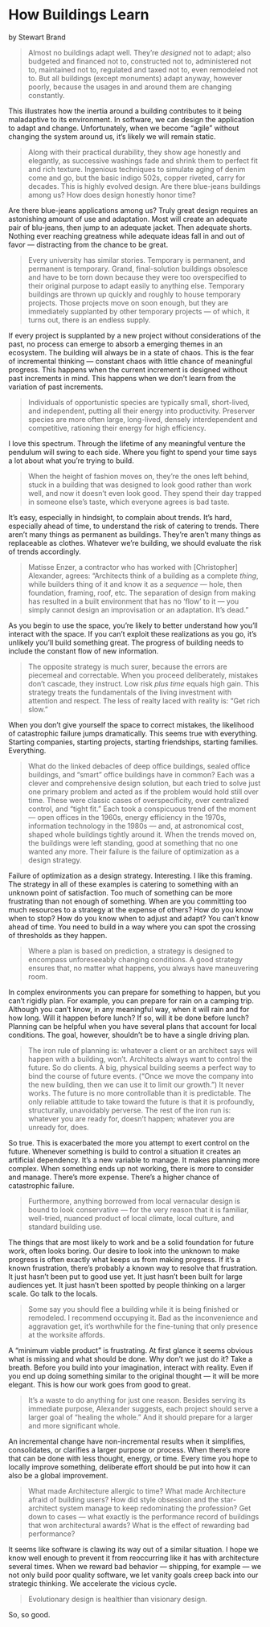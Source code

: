 # How Buildings Learn
by Stewart Brand

> Almost no buildings adapt well. They’re *designed* not to adapt; also budgeted and financed not to, constructed not to, administered not to, maintained not to, regulated and taxed not to, even remodeled not to. But all buildings (except monuments) adapt anyway, however poorly, because the usages in and around them are changing constantly.

This illustrates how the inertia around a building contributes to it being maladaptive to its environment. In software, we can design the application to adapt and change. Unfortunately, when we become “agile” without changing the system around us, it’s likely we will remain static.

> Along with their practical durability, they show age honestly and elegantly, as successive washings fade and shrink them to perfect fit and rich texture. Ingenious techniques to simulate aging of denim come and go, but the basic indigo 502s, copper riveted, carry for decades. This is highly evolved design. Are there blue-jeans buildings among us? How does design honestly honor time?

Are there blue-jeans applications among us? Truly great design requires an astonishing amount of use and adaptation. Most will create an adequate pair of blu-jeans, then jump to an adequate jacket. Then adequate shorts. Nothing ever reaching greatness while adequate ideas fall in and out of favor — distracting from the chance to be great.

> Every university has similar stories. Temporary is permanent, and permanent is temporary. Grand, final-solution buildings obsolesce and have to be torn down because they were too overspecified to their original purpose to adapt easily to anything else. Temporary buildings are thrown up quickly and roughly to house temporary projects. Those projects move on soon enough, but they are immediately supplanted by other temporary projects — of which, it turns out, there is an endless supply.

If every project is supplanted by a new project without considerations of the past, no process can emerge to absorb a emerging themes in an ecosystem. The building will always be in a state of chaos. This is the fear of incremental thinking — constant chaos with little chance of meaningful progress. This happens when the current increment is designed without past increments in mind. This happens when we don’t learn from the variation of past increments.

> Individuals of opportunistic species are typically small, short-lived, and independent, putting all their energy into productivity. Preserver species are more often large, long-lived, densely interdependent and competitive, rationing their energy for high efficiency.

I love this spectrum. Through the lifetime of any meaningful venture the pendulum will swing to each side. Where you fight to spend your time says a lot about what you’re trying to build.

> When the height of fashion moves on, they’re the ones left behind, stuck in a building that was designed to look good rather than work well, and now it doesn’t even look good. They spend their day trapped in someone else’s taste, which everyone agrees is bad taste.

It’s easy, especially in hindsight, to complain about trends. It’s hard, especially ahead of time, to understand the risk of catering to trends. There aren’t many things as permanent as buildings. They’re aren’t many things as replaceable as clothes. Whatever we’re building, we should evaluate the risk of trends accordingly.

> Matisse Enzer, a contractor who has worked with [Christopher] Alexander, agrees: “Architects think of a building as a complete *thing*, while builders thing of it and know it as a *sequence* — hole, then foundation, framing, roof, etc. The separation of design from making has resulted in a built environment that has no ‘flow’ to it — you simply cannot design an improvisation or an adaptation. It’s dead.”

As you begin to use the space, you’re likely to better understand how you’ll interact with the space. If you can’t exploit these realizations as you go, it’s unlikely you’ll build something great. The progress of building needs to include the constant flow of new information.

> The opposite strategy is much surer, because the errors are piecemeal and correctable. When you proceed deliberately, mistakes don’t cascade, they instruct. Low risk *plus time* equals high gain. This strategy treats the fundamentals of the living investment with attention and respect. The less of realty laced with reality is: “Get rich slow.”

When you don’t give yourself the space to correct mistakes, the likelihood of catastrophic failure jumps dramatically. This seems true with everything. Starting companies, starting projects, starting friendships, starting families. Everything.

> What do the linked debacles of deep office buildings, sealed office buildings, and “smart” office buildings have in common? Each was a clever and comprehensive design solution, but each tried to solve just one primary problem and acted as if  the problem would hold still over time. These were classic cases of overspecificity, over centralized control, and “tight fit.” Each took a conspicuous trend of the moment — open offices in the 1960s, energy efficiency in the 1970s, information technology in the 1980s — and, at astronomical cost, shaped whole buildings tightly around it. When the trends moved on, the buildings were left standing, good at something that no one wanted any more. Their failure is the failure of optimization as a design strategy.

Failure of optimization as a design strategy. Interesting. I like this framing. The strategy in all of these examples is catering to something with an unknown point of satisfaction. Too much of something can be more frustrating than not enough of something. When are you committing too much resources to a strategy at the expense of others? How do you know when to stop? How do you know when to adjust and adapt? You can’t know ahead of time. You need to build in a way where you can spot the crossing of thresholds as they happen.

> Where a plan is based on prediction, a strategy is designed to encompass unforeseeably changing conditions. A good strategy ensures that, no matter what happens, you always have maneuvering room.

In complex environments you can prepare for something to happen, but you can’t rigidly plan. For example, you can prepare for rain on a camping trip. Although you can’t know, in any meaningful way, when it will rain and for how long. Will it happen before lunch? If so, will it be done before lunch? Planning can be helpful when you have several plans that account for local conditions. The goal, however, shouldn’t be to have a single driving plan.

> The iron rule of planning is: whatever a client or an architect says will happen with a building, won’t. Architects always want to control the future. So do clients. A big, physical building seems a perfect way to bind the course of future events. (“Once we move the company into the new building, then we can use it to limit our growth.”) It never works. The future is no more controllable than it is predictable. The only reliable attitude to take toward the future is that it is profoundly, structurally, unavoidably perverse. The rest of the iron run is: whatever you are ready for, doesn’t happen; whatever you are unready for, does.

So true. This is exacerbated the more you attempt to exert control on the future. Whenever something is build to control a situation it creates an artificial dependency. It’s a new variable to manage. It makes planning more complex. When something ends up not working, there is more to consider and manage. There’s more expense. There’s a higher chance of catastrophic failure.

> Furthermore, anything borrowed from local vernacular design is bound to look conservative — for the very reason that it is familiar, well-tried, nuanced product of local climate, local culture, and standard building use.

The things that are most likely to work and be a solid foundation for future work, often looks boring. Our desire to look into the unknown to make progress is often exactly what keeps us from making progress. If it’s a known frustration, there’s probably a known way to resolve that frustration. It just hasn’t been put to good use yet. It just hasn’t been built for large audiences yet. It just hasn’t been spotted by people thinking on a larger scale. Go talk to the locals.

> Some say you should flee a building while it is being finished or remodeled. I recommend occupying it. Bad as the inconvenience and aggravation get, it’s worthwhile for the fine-tuning that only presence at the worksite affords.

A “minimum viable product” is frustrating. At first glance it seems obvious what is missing and what should be done. Why don’t we just do it? Take a breath. Before you build into your imagination, interact with reality. Even if you end up doing something similar to the original thought — it will be more elegant. This is how our work goes from good to great.

> It’s a waste to do anything for just one reason. Besides serving its immediate purpose, Alexander suggests, each project should serve a larger goal of “healing the whole.” And it should prepare for a larger and more significant whole.

An incremental change have non-incremental results when it simplifies, consolidates, or clarifies a larger purpose or process. When there’s more that can be done with less thought, energy, or time. Every time you hope to locally improve something, deliberate effort should be put into how it can also be a global improvement.

> What made Architecture allergic to time? What made Architecture afraid of building users? How did style obsession and the star-architect system manage to keep redominating the profession? Get down to cases — what exactly is the performance record of buildings that won architectural awards? What is the effect of rewarding bad performance?

It seems like software is clawing its way out of a similar situation. I hope we know well enough to prevent it from reoccurring like it has with architecture several times. When we reward bad behavior — shipping, for example — we not only build poor quality software, we let vanity goals creep back into our strategic thinking. We accelerate the vicious cycle.

> Evolutionary design is healthier than visionary design.

So, so good.
